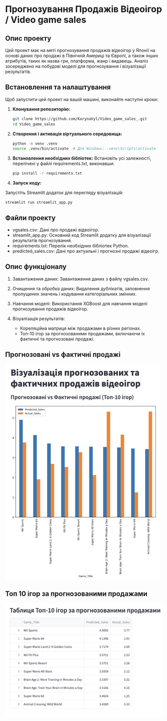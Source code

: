 # Прогнозування Продажів Відеоігор / Video game sales



## Опис проекту

Цей проект має на меті прогнозування продажів відеоігор у Японії на основі даних про продажі в Північній Америці та Європі, а також інших атрибутів, таких як назва гри, платформа, жанр і видавець. Аналіз зосереджено на побудові моделі для прогнозування і візуалізації результатів. 

## Встановлення та налаштування

Щоб запустити цей проект на вашій машині, виконайте наступні кроки:

1. **Клонування репозиторію:**

   ```bash
   git clone https://github.com/KarynaVyl/Video_game_sales_.git
   cd Video_game_sales
   ```
   
2. **Створення і активація віртуального середовища:**
   ```bash
   python -m venv .venv
   source .venv/bin/activate  # Для Windows: .venv\Scripts\activate
   ```

3. **Встановлення необхідних бібліотек:**
Встановіть усі залежності, перелічені у файлі requirements.txt, виконавши:
    ```bash
    pip install -r requirements.txt
    ```
4. **Запуск коду:**

Запустіть Streamlit додаток для перегляду візуалізацій:

    streamlit run streamlit_app.py

## Файли проекту

- vgsales.csv: Дані про продажі відеоігор.
- streamlit_app.py: Основний код Streamlit додатку для візуалізації результатів прогнозування.
- requirements.txt: Перелік необхідних бібліотек Python.
- predicted_sales.csv: Дані про актуальні і прогнозні продажі відеоігр.

## Опис функціоналу

1. Завантаження даних: Завантаження даних з файлу vgsales.csv.
   
2. Очищення та обробка даних: Видалення дублікатів, заповнення пропущених значень і кодування категоріальних змінних.

3. Навчання моделі: Використання XGBoost для навчання моделі прогнозування продажів відеоігор.

4. Візуалізація результатів:
   - Кореляційна матриця між продажами в різних регіонах.
   - Топ-10 ігор за прогнозованими продажами, включаючи їх фактичні та прогнозовані продажі.

## Прогнозовані vs фактичні продажі

![Predicted vs Actual Sales](images/predicted%20vs%20actual%20sales.png)

## Топ 10 ігор за прогнозованими продажами

![Top 10 Games Predicted Sales](images/top%2010%20games%20predicted%20sales.png)
